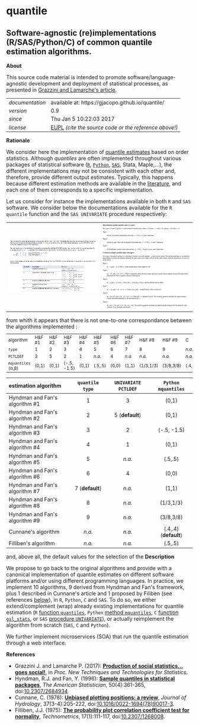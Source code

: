 quantile
======

Software-agnostic (re)implementations (R/SAS/Python/C) of common quantile estimation algorithms.
---

**About**

This source code material is intended to promote software/language-agnostic development and deployment of statistical processes, as presented in [Grazzini and Lamarche's article](#References). 

<table align="center">
    <tr> <td align="left"><i>documentation</i></td> <td align="left">available at: https://gjacopo.github.io/quantile/</td> </tr> 
    <tr> <td align="left"><i>version</i></td> <td align="left">0.9</td> </tr> 
    <tr> <td align="left"><i>since</i></td> <td align="left">Thu Jan  5 10:22:03 2017</td> </tr> 
    <tr> <td align="left"><i>license</i></td> <td align="left"><a href="https://joinup.ec.europa.eu/sites/default/files/eupl1.1.-licence-en_0.pdfEUPL">EUPL</a>  <i>(cite the source code or the reference above!)</i> </td> </tr> 
</table>

**Rationale**

We consider here the implementation of [quantile estimates](http://www.math.ntu.edu.tw/~hchen/teaching/LargeSample/notes/noteorder.pdf) based on order statistics. 
Although _quantiles_ are often implemented throughout various packages of statistical software ([`R`](https://www.r-project.org), [`Python`](https://www.python.org), [`SAS`](http://www.sas.com/), Stata, Maple,…), the different implementations may not be consistent with each other and, therefore, provide different output estimates. 
Typically, this happens because different estimation methods are available in the [literature](http://mathworld.wolfram.com/Quantile.html), and each one of them corresponds to a specific implementation. 

Let us consider for instance the implementations available in both `R` and `SAS` software. We consider below the documentations available for the `R quantile` function and the `SAS UNIVARIATE` procedure respectively: 
<table>
<tr>
<td><kbd><img src="docs/doc_sas.png" width="500"> </kbd></td>
<td><kbd><img src="docs/doc_r.png" width="500"> </kbd></td>
</tr>
</table>
from whith it appears that there is not one-to-one correspondance between the algorithms implemented :
<small>
<table align="center">
   <tr> <td align="centre">algorithm</td>
        <td>H&amp;F &num;1</td><td>H&amp;F &num;2</td><td>H&amp;F &num;3</td><td>H&amp;F &num;4</td><td>H&amp;F &num;5</td><td>H&amp;F &num;6</td><td>H&amp;F &num;7</td><td>H&amp;F &num;8</td><td>H&amp;F &num;9</td><td>C</td><td>F</td>
   </tr>
   <tr> <td align="centre"><code>type</code></td>
         <td>1</td><td>2</td><td>3</td><td>4</td><td>5</td><td>6</td><td>7</td><td>8</td><td>9</td><td><i>n.a.</i></td><td><i>n.a.</i></td>
    </tr>
    <tr> <td align="centre"><code>PCTLDEF</code></td>
         <td>3</td><td>5</td><td>2</td><td>1</td><td> <i>n.a.</i></td><td>4</td><td> <i>n.a.</i></td><td> <i>n.a.</i></td><td> <i>n.a.</i></td><td> <i>n.a.</i></td><td> <i>n.a.</i></td>
    </tr>
    <tr> <td align="centre"><code>mquantiles</code> (&alpha;,&beta;)</td>
         <td>(0,1)</td><td>(0,1)</td><td> (-.5, -1.5)</td><td>(0,1)</td><td> (.5,.5) </td><td>(0,0)</td><td> (1,1)</td><td> (1/3,1/3)</td><td> (3/8,3/8)</td><td> (.4,.4)</td><td> (.5,.5)</td>
    </tr>
</table>  
</small>

|     estimation algorithm        | `quantile type` | `UNIVARIATE PCTLDEF` |  `Python mquantiles`  |
|:--------------------------------|:---------------:|:--------------------:|:---------------------:|
| Hyndman and Fan's algorithm \#1 |        1        |           3          |         (0,1)         |
| Hyndman and Fan's algorithm \#2 |        2        |    5 (**default**)   |         (0,1)         |
| Hyndman and Fan's algorithm \#3 |        3        |           2          |      (-.5, -1.5)      | 
| Hyndman and Fan's algorithm \#4 |        4        |           1          |         (0,1)         | 
| Hyndman and Fan's algorithm \#5 |        5        |         _n.a._       |        (.5,.5)        | 
| Hyndman and Fan's algorithm \#6 |        6        |           4          |         (0,0)         |
| Hyndman and Fan's algorithm \#7 | 7 (**default**) |         _n.a._       |         (1,1)         |
| Hyndman and Fan's algorithm \#8 |        8        |         _n.a._       |       (1/3,1/3)       |
| Hyndman and Fan's algorithm \#9 |        9        |         _n.a._       |       (3/8,3/8)       |
| Cunnane's algorithm             |      _n.a._     |         _n.a._       | (.4,.4) (**default**) |
| Filliben's  algorithm           |      _n.a._     |         _n.a._       |        (.5,.5)        |


and, above all, the default values for the selection of the 
**Description**

We propose to go back to the original algorithms and provide with a canonical implementation of quantile estimates on different software platforms and/or using different programming languages. In practice, we implement 10 algorithms, 9 derived from Hyndman and Fan's framework, plus 1 described in Cunnane's article and 1 proposed by Filiben (see references [below](#References)), in `R`, `Python`, `C` and `SAS`. To do so, we either extend/complement (wrap) already existing implementations for quantile estimation (`R` [function `quantiles`](http://stat.ethz.ch/R-manual/R-devel/library/stats/html/quantile.html), `Python` [method `mquantiles`](http://docs.scipy.org/doc/scipy/reference/generated/scipy.stats.mstats.mquantiles.html), `C` [function `gsl_stats`](https://www.gnu.org/software/gsl/manual/html_node/Median-and-Percentiles.html), or `SAS` [procedure `UNIVARIATE`](http://support.sas.com/documentation/cdl/en/procstat/66703/HTML/default/viewer.htm#procstat_univariate_syntax01.htm)), or actually reimplement the algorithm from scratch (`SAS`, `C` and `Python`).

We further implement microservices (SOA) that run the quantile estimation through a web interface.

**<a name="References"></a>References**

* Grazzini J. and Lamarche P. (2017): [**Production of social statistics... goes social!**](https://www.conference-service.com/NTTS2017/documents/agenda/data/abstracts/abstract_124.html), in _Proc.  New Techniques and Technologies for Statistics_.
* Hyndman, R.J. and Fan, Y. (1996): [**Sample quantiles in statistical packages**](https://www.amherst.edu/media/view/129116/original/Sample+Quantiles.pdf), _The American Statistician_, 50(4):361-365, doi:[10.2307/2684934](http://www.jstor.org/stable/2684934)
* Cunnane, C. (1978): [**Unbiased plotting positions: a review**](http://www.sciencedirect.com/science/article/pii/0022169478900173), _Journal of Hydrology_, 37(3-4):205-222, doi:[10.1016/0022-1694(78)90017-3](https://dx.doi.org/10.1016/0022-1694(78)90017-3).
* Filliben, J.J. (1975): [**The probability plot correlation coefficient test for normality**](http://www1.cmc.edu/pages/faculty/MONeill/Math152/Handouts/filliben.pdf), _Technometrics_, 17(1):111-117, doi:[10.2307/1268008](https://dx.doi.org/10.2307/1268008).

